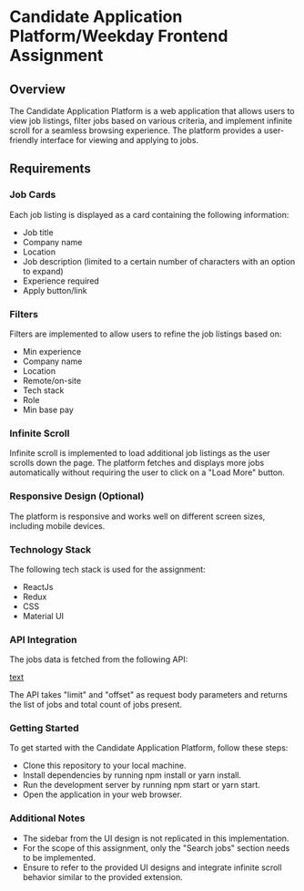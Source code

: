 # Candidate Application Platform/Weekday Frontend Assignment

## Overview
The Candidate Application Platform is a web application that allows users to view job listings, filter jobs based on various criteria, and implement infinite scroll for a seamless browsing experience. The platform provides a user-friendly interface for viewing and applying to jobs.

## Requirements

### Job Cards
Each job listing is displayed as a card containing the following information:

- Job title
- Company name
- Location
- Job description (limited to a certain number of characters with an option to expand)
- Experience required
- Apply button/link

### Filters
Filters are implemented to allow users to refine the job listings based on:

- Min experience
- Company name
- Location
- Remote/on-site
- Tech stack
- Role
- Min base pay

### Infinite Scroll
Infinite scroll is implemented to load additional job listings as the user scrolls down the page. The platform fetches and displays more jobs automatically without requiring the user to click on a "Load More" button.

### Responsive Design (Optional)
The platform is responsive and works well on different screen sizes, including mobile devices.

### Technology Stack
The following tech stack is used for the assignment:

- ReactJs
- Redux
- CSS
- Material UI

### API Integration
The jobs data is fetched from the following API:

[text](https://api.weekday.technology/adhoc/getSampleJdJSON)

The API takes "limit" and "offset" as request body parameters and returns the list of jobs and total count of jobs present.

### Getting Started
To get started with the Candidate Application Platform, follow these steps:

- Clone this repository to your local machine.
- Install dependencies by running npm install or yarn install.
- Run the development server by running npm start or yarn start.
- Open the application in your web browser.


### Additional Notes
- The sidebar from the UI design is not replicated in this implementation.
- For the scope of this assignment, only the "Search jobs" section needs to be implemented.
- Ensure to refer to the provided UI designs and integrate infinite scroll behavior similar to the provided extension.




